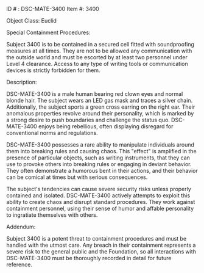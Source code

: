 ID # : DSC-MATE-3400
Item #: 3400


Object Class: Euclid


Special Containment Procedures:

Subject 3400 is to be contained in a secured cell fitted with soundproofing measures at all times. They are not to be allowed any communication with the outside world and must be escorted by at least two personnel under Level 4 clearance. Access to any type of writing tools or communication devices is strictly forbidden for them.

Description:

DSC-MATE-3400 is a male human bearing red clown eyes and normal blonde hair. The subject wears an LED gas mask and traces a silver chain. Additionally, the subject sports a green cross earring on the right ear. Their anomalous properties revolve around their personality, which is marked by a strong desire to push boundaries and challenge the status quo. DSC-MATE-3400 enjoys being rebellious, often displaying disregard for conventional norms and regulations.

DSC-MATE-3400 possesses a rare ability to manipulate individuals around them into breaking rules and causing chaos. This "effect" is amplified in the presence of particular objects, such as writing instruments, that they can use to provoke others into breaking rules or engaging in deviant behavior. They often demonstrate a humorous bent in their actions, and their behavior can be comical at times but with serious consequences.

The subject's tendencies can cause severe security risks unless properly contained and isolated. DSC-MATE-3400 actively attempts to exploit this ability to create chaos and disrupt standard procedures. They work against containment personnel, using their sense of humor and affable personality to ingratiate themselves with others.

Addendum:

Subject 3400 is a potent threat to containment procedures and must be handled with the utmost care. Any breach in their containment represents a severe risk to the general public and the Foundation, so all interactions with DSC-MATE-3400 must be thoroughly recorded in detail for future reference.